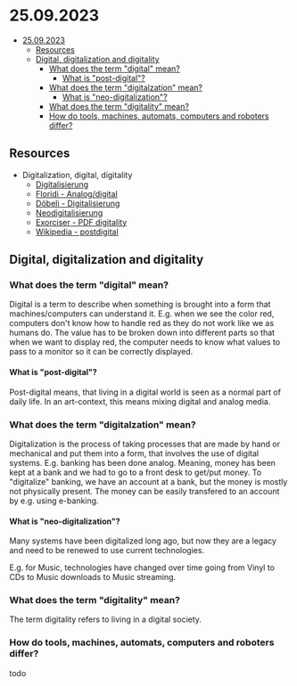 # 25.09.2023

- [25.09.2023](#25092023)
  - [Resources](#resources)
  - [Digital, digitalization and digitality](#digital-digitalization-and-digitality)
    - [What does the term "digital" mean?](#what-does-the-term-digital-mean)
      - [What is "post-digital"?](#what-is-post-digital)
    - [What does the term "digitalzation" mean?](#what-does-the-term-digitalzation-mean)
      - [What is "neo-digitalization"?](#what-is-neo-digitalization)
    - [What does the term "digitality" mean?](#what-does-the-term-digitality-mean)
    - [How do tools, machines, automats, computers and roboters differ?](#how-do-tools-machines-automats-computers-and-roboters-differ)


## Resources

- Digitalization, digital, digitality
  - [Digitalisierung](https://rolftodesco.wordpress.com/2016/03/16/digitalisierung/)
  - [Floridi - Analog/digital](https://exorciser.ch/_media/di/ba20/digitech/floridi-analog-digital.pdf)
  - [Döbeli - Digitalisierung](https://exorciser.ch/_media/di/ba20/digitech/digitalisierung_-_mehr_als_0_und_1_-_beat_dobeli_honegger.pdf)
  - [Neodigitalisierung](https://www.omnisophie.com/dd273-neodigitalisierung-und-erstarrende-konzerne-august-2016/)
  - [Exorciser - PDF digitality](https://exorciser.ch/_media/di/ba22/digit/was_ist_digitalitaet-felix_stalder-2021.pdf)
  - [Wikipedia - postdigital](https://de.wikipedia.org/wiki/Postdigital)

## Digital, digitalization and digitality

### What does the term "digital" mean?

Digital is a term to describe when something is brought into a form that machines/computers can understand it. E.g. when we see the color red, computers don't know how to handle red as they do not work like we as humans do. The value has to be broken down into different parts so that when we want to display red, the computer needs to know what values to pass to a monitor so it can be correctly displayed.

#### What is "post-digital"?

Post-digital means, that living in a digital world is seen as a normal part of daily life. In an art-context, this means mixing digital and analog media.

### What does the term "digitalzation" mean?

Digitalization is the process of taking processes that are made by hand or mechanical and put them into a form, that involves the use of digital systems. E.g. banking has been done analog. Meaning, money has been kept at a bank and we had to go to a front desk to get/put money. To "digitalize" banking, we have an account at a bank, but the money is mostly not physically present. The money can be easily transfered to an account by e.g. using e-banking.

#### What is "neo-digitalization"?

Many systems have been digitalized long ago, but now they are a legacy and need to be renewed to use current technologies.

E.g. for Music, technologies have changed over time going from Vinyl to CDs to Music downloads to Music streaming.

### What does the term "digitality" mean?

The term digitality refers to living in a digital society.

### How do tools, machines, automats, computers and roboters differ?

todo